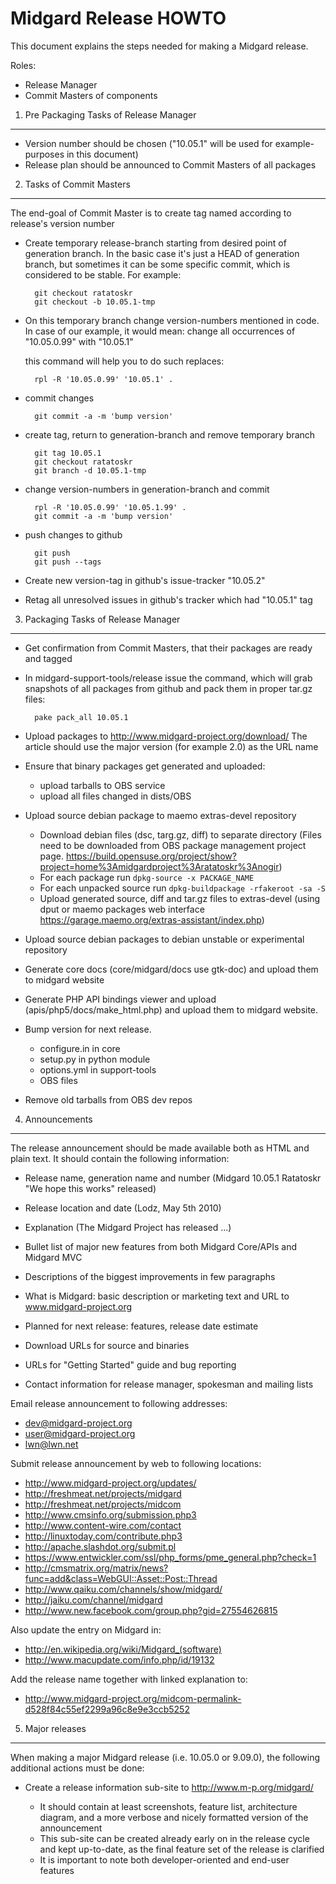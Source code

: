 Midgard Release HOWTO
=====================

This document explains the steps needed for making a Midgard release.

Roles:

* Release Manager
* Commit Masters of components


1. Pre Packaging Tasks of Release Manager
-----------------------------------------

* Version number should be chosen
  ("10.05.1" will be used for example-purposes in this document)
* Release plan should be announced to Commit Masters of all packages


2. Tasks of Commit Masters
--------------------------

The end-goal of Commit Master is to create tag named according to release's
version number

* Create temporary release-branch starting from desired point of generation
  branch. In the basic case it's just a HEAD of generation branch, but
  sometimes it can be some specific commit, which is considered to be stable.
  For example:

        git checkout ratatoskr
        git checkout -b 10.05.1-tmp

* On this temporary branch change version-numbers mentioned in code. In case of
  our example, it would mean:
  change all occurrences of "10.05.0.99" with "10.05.1"
  
  this command will help you to do such replaces:

        rpl -R '10.05.0.99' '10.05.1' .


* commit changes

        git commit -a -m 'bump version'

* create tag, return to generation-branch and remove temporary branch

        git tag 10.05.1
        git checkout ratatoskr
        git branch -d 10.05.1-tmp

* change version-numbers in generation-branch and commit

        rpl -R '10.05.0.99' '10.05.1.99' .
        git commit -a -m 'bump version'

* push changes to github

        git push
        git push --tags

* Create new version-tag in github's issue-tracker "10.05.2"

* Retag all unresolved issues in github's tracker which had "10.05.1" tag


3. Packaging Tasks of Release Manager
-------------------------------------

* Get confirmation from Commit Masters, that their packages are ready and tagged

* In midgard-support-tools/release issue the command, which will grab snapshots
  of all packages from github and pack them in proper tar.gz files:

        pake pack_all 10.05.1

* Upload packages to http://www.midgard-project.org/download/
  The article should use the major version (for example 2.0)
  as the URL name

* Ensure that binary packages get generated and uploaded:
  * upload tarballs to OBS service
  * upload all files changed in dists/OBS

* Upload source debian package to maemo extras-devel repository
  * Download debian files (dsc, targ.gz, diff) to separate directory
    (Files need to be downloaded from OBS package management project page.
    https://build.opensuse.org/project/show?project=home%3Amidgardproject%3Aratatoskr%3Anogir)
  * For each package run `dpkg-source -x PACKAGE_NAME`
  * For each unpacked source run `dpkg-buildpackage -rfakeroot -sa -S`
  * Upload generated source, diff and tar.gz files to extras-devel
    (using dput or maemo packages web interface https://garage.maemo.org/extras-assistant/index.php)

* Upload source debian packages to debian unstable or experimental repository

* Generate core docs (core/midgard/docs use gtk-doc) and upload them to midgard
  website

* Generate PHP API bindings viewer and upload (apis/php5/docs/make_html.php)
  and upload them to midgard website.

* Bump version for next release.
  - configure.in in core
  - setup.py in python module
  - options.yml in support-tools
  - OBS files

* Remove old tarballs from OBS dev repos

4. Announcements
----------------

The release announcement should be made available both as HTML and plain text.
It should contain the following information:

* Release name, generation name and number (Midgard 10.05.1 Ratatoskr "We hope
  this works" released)

* Release location and date (Lodz, May 5th 2010)

* Explanation (The Midgard Project has released ...)

* Bullet list of major new features from both Midgard Core/APIs and Midgard MVC

* Descriptions of the biggest improvements in few paragraphs

* What is Midgard: basic description or marketing text and URL
  to www.midgard-project.org

* Planned for next release: features, release date estimate

* Download URLs for source and binaries

* URLs for "Getting Started" guide and bug reporting

* Contact information for release manager, spokesman and mailing lists

Email release announcement to following addresses:

- dev@midgard-project.org
- user@midgard-project.org
- lwn@lwn.net 

Submit release announcement by web to following locations:

- http://www.midgard-project.org/updates/
- http://freshmeat.net/projects/midgard
- http://freshmeat.net/projects/midcom
- http://www.cmsinfo.org/submission.php3
- http://www.content-wire.com/contact
- http://linuxtoday.com/contribute.php3
- http://apache.slashdot.org/submit.pl
- https://www.entwickler.com/ssl/php_forms/pme_general.php?check=1
- http://cmsmatrix.org/matrix/news?func=add&class=WebGUI::Asset::Post::Thread
- http://www.qaiku.com/channels/show/midgard/
- http://jaiku.com/channel/midgard
- http://www.new.facebook.com/group.php?gid=27554626815

Also update the entry on Midgard in:

- http://en.wikipedia.org/wiki/Midgard_(software)
- http://www.macupdate.com/info.php/id/19132

Add the release name together with linked explanation to:

- http://www.midgard-project.org/midcom-permalink-d528f84c55ef2299a96c8e9e3ccb5252


5. Major releases
-----------------

When making a major Midgard release (i.e. 10.05.0 or 9.09.0), the following
additional actions must be done:

* Create a release information sub-site to http://www.m-p.org/midgard/<version>
  - It should contain at least screenshots, feature list, architecture
    diagram, and a more verbose and nicely formatted version of the
    announcement
  - This sub-site can be created already early on in the release cycle
    and kept up-to-date, as the final feature set of the release is clarified
  - It is important to note both developer-oriented and end-user features
